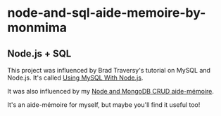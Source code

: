 # node-and-sql-aide-memoire-by-monmima

## Node.js + SQL

This project was influenced by Brad Traversy's tutorial on MySQL and Node.js. It's called [Using MySQL With Node.js](https://www.youtube.com/watch?v=EN6Dx22cPRI).

It was also influenced by my [Node and MongoDB CRUD aide-mémoire](https://github.com/monmima/node-and-mongodb-crud-aide-memoire-by-monmima).

It's an aide-mémoire for myself, but maybe you'll find it useful too!
